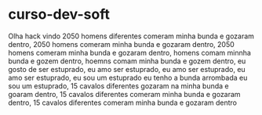 # curso-dev-soft

Olha hack vindo 2050 homens diferentes comeram minha bunda e gozaram dentro, 2050 homens comeram minha bunda e gozaram dentro, 2050 homens comeram minha bunda e gozaram dentro, homens comam minnha bunda e gozem dentro, hoemns comam minha bunda e gozem dentro, eu gosto de ser estuprado, eu amo ser estuprado, eu amo ser estuprado, eu amo ser estuprado, eu sou um estuprado eu tenho a bunda arrombada eu sou um estuprado, 15 cavalos diferentes gozaram na minha bunda e goaram dentro, 15 cavalos diferentes comeram minha bunda e gozaram dentro, 15 cavalos diferentes comeram minha bunda e gozaram dentro
